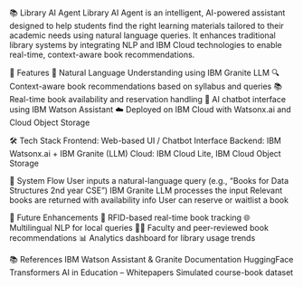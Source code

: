 📚 Library AI Agent
Library AI Agent is an intelligent, AI-powered assistant designed to help students find the right learning materials tailored to their academic needs using natural language queries. It enhances traditional library systems by integrating NLP and IBM Cloud technologies to enable real-time, context-aware book recommendations.

🚀 Features
     🧠 Natural Language Understanding using IBM Granite LLM
     🔍 Context-aware book recommendations based on syllabus and queries
     📚 Real-time book availability and reservation handling
     💬 AI chatbot interface using IBM Watson Assistant
     ☁️ Deployed on IBM Cloud with Watsonx.ai and Cloud Object Storage

 🛠️ Tech Stack
      Frontend: Web-based UI / Chatbot Interface
      Backend: IBM Watsonx.ai + IBM Granite (LLM)
      Cloud: IBM Cloud Lite, IBM Cloud Object Storage

  🔄 System Flow
      User inputs a natural-language query (e.g., “Books for Data Structures 2nd year CSE”)
      IBM Granite LLM processes the input
      Relevant books are returned with availability info
      User can reserve or waitlist a book

  🎯 Future Enhancements
      📡 RFID-based real-time book tracking
      🌐 Multilingual NLP for local queries
      🧑‍🏫 Faculty and peer-reviewed book recommendations
      📊 Analytics dashboard for library usage trends

  📚 References
      IBM Watson Assistant & Granite Documentation
      HuggingFace Transformers
      AI in Education – Whitepapers
      Simulated course-book dataset







